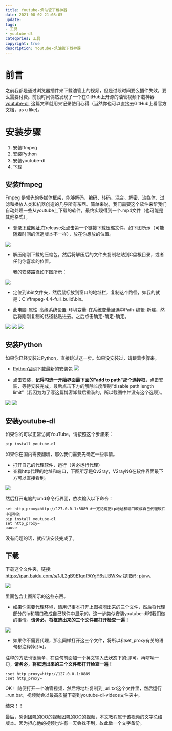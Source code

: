 ```yaml
---
title: Youtube-dl油管下载神器
date: 2021-08-02 21:08:05
update: 
tags:
- 工具
- youtube-dl
categories: 工具
copyright: true
description: Youtube-dl油管下载神器
---
```


# 前言 #

之前我都是通过浏览器插件来下载油管上的视频，但是过段时间要么插件失效，要么需要付费。前段时间偶然发现了一个在GitHub上开源的油管视频下载神器[youtube-dl](https://github.com/ytdl-org/youtube-dl), 这篇文章就用来记录使用心得（当然你也可以直接去GitHub上看官方文档，as u like)。

# 安装步骤 #

1. 安装ffmpeg
2. 安装Python
3. 安装youtube-dl
4. 下载

## 安装ffmpeg ##

Fmpeg 是领先的多媒体框架，能够解码、编码、转码、混合、解密、流媒体、过滤和播放人类和机器创造的几乎所有东西。简单来说，我们需要这个软件来帮我们自动处理一些从youtube上下载的软件，最终实现得到一个.mp4文件（也可能是其他格式）。

- 登录[下载网址](https://www.gyan.dev/ffmpeg/builds/),在release处点击第一个链接下载压缩文件，如下图所示（可能随着时间的流逝版本不一样），放在你想放的位置。

 ![](https://i.loli.net/2021/08/02/VxP2en8gp9OYQdS.png)

- 解压刚刚下载的压缩包，然后将解压后的文件夹复制粘贴到C盘根目录，或者任何你喜欢的位置。

    我的安装路径如下图所示：

![](https://i.loli.net/2021/08/02/CDdbzESapRxYngr.png)

- 定位到\bin文件夹，然后鼠标放到窗口的地址栏，复制这个路径，如我的就是：C:\ffmpeg-4.4-full_build\bin。

- 此电脑-属性-高级系统设置-环境变量-在系统变量里选中Path-编辑-新建，然后将刚刚复制的路径黏贴进去。之后点击确定-确定-确定。

![](https://i.loli.net/2021/08/02/tpHqWkV1Pam8nfR.png)
![](https://i.loli.net/2021/08/02/Ovf58xrdy9oHQMa.png)
![](https://i.loli.net/2021/08/02/B23R59qiQbIF7ve.png)

## 安装Python ##

如果你已经安装过Python，直接跳过这一步。如果没安装过，请跟着步骤来。

- [Python官网](https://www.python.org/downloads/)下载最新的安装包
![](https://i.loli.net/2021/08/02/fDwFpOb5XdYicj8.png)

- 点击安装，**记得勾选一开始界面最下面的“add to path"那个选择框**，点击安装，等待安装完成，最后点击下方的解除长度限制“disable path length limit”（我因为为了写这篇博客卸载后重装的，所以截图中并没有这个选项）。

![](https://i.loli.net/2021/08/02/62XJ7SapAoc4gHy.png)
![](https://i.loli.net/2021/08/02/PMBIkX5bc2SrLGR.png)


## 安装youtube-dl ##

如果你的可以正常访问YouTube，请按照这个步骤来：

	pip install youtube-dl

如果你在国内需要翻墙，那么我们需要先确定一些事情。

- 打开自己的代理软件，运行（务必运行代理）
- 查看http代理的地址和端口，下图所示是Qv2ray，V2rayNG在软件界面最下方可以直接看到。

![](https://i.loli.net/2021/08/02/K6qFpkN4EJjbhLM.png)

然后打开电脑的cmd命令行界面，依次输入以下命令：

	set http_proxy=http://127.0.0.1:8889 #一定记得把ip地址和端口改成自己代理软件中查到的
	pip install youtube-dl
	set http_proxy=
	pause

没有问题的话，就应该安装完成了。

## 下载 ##

下载这个文件夹，链接: https://pan.baidu.com/s/1JL2gB9E1qqPAYgY6sUBWKw 提取码: pjuw。

![](https://i.loli.net/2021/08/02/PcoHBYqENDkjU5u.png)

里面包含上图所示的这些东西。


- 如果你需要代理环境，请用记事本打开上图被圈出来的三个文件，然后将代理部分的ip和端口改成自己软件中显示的。这一步类似安装youtube-dl时我们做的事情。**请务必，将框选出来的三个文件都打开检查一遍！**

![](https://i.loli.net/2021/08/02/fEbBSNkqo73zH5x.png)

- 如果你不需要代理，那么同样打开这三个文件，将所以和set_proxy有关的语句都注释掉即可。


注释的方法也很简单，在语句前面加一个英文输入法状态下的:即可。再啰嗦一句，**请务必，将框选出来的三个文件都打开检查一遍！**

	:set http_proxy=http://127.0.0.1:8889
	:set http_proxy=

OK！ 随便打开一个油管视频，然后将地址复制到_url.txt这个文件里，然后运行_run.bat，视频就会以最高质量下载到youtube-dl-videos文件夹中。

结束！！

最后，感谢[团叽的OO的视频团叽的OO的视频](https://www.bilibili.com/video/BV1AB4y1F7nG?from=search&seid=13837731026935348595)，本文教程属于该视频的文字总结版本。因为担心他的视频也许有一天会找不到，故此做一个文字备份。


